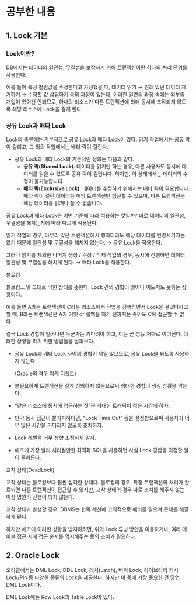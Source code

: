 # 공부한 내용

## 1. Lock 기본

### Lock이란?

DB에서는 데이터의 일관성, 무결성을 보장하기 위해 트랜잭션이란 하나의 처리 단위를 사용한다.

예를 들어 특정 칼럼값을 수정한다고 가정했을 때, 데이터 읽기 → 원래 있던 데이터 제거하기 → 수정할 값 삽입하기 등의 과정이 있는데, 이러한 일련의 과정 속에는 외부의 개입이 있어선 안되므로, 하나의 리소스가 다른 트랜잭션에 의해 동시에 조작되지 않도록 해당 리소스에 Lock을 걸게 된다.

### 공유 Lock과 배타 Lock

Lock의 종류에는 기본적으로 공유 Lock과 배타 Lock이 있다. 읽기 작업에서는 공유 락이 걸리고, 그 외의 작업에서는 배타 락이 걸린다.

- 공유 Lock과 배타 Lock의 기본적인 정의는 다음과 같다.
  - **공유 락(Shared Lock)**: 데이터를 읽기만 하는 경우, 다른 사용자도 동시에 데이터를 읽을 수 있도록 공유 락이 걸립니다. 하지만, 이 상태에서는 데이터의 수정이 불가능합니다.
  - **배타 락(Exclusive Lock)**: 데이터를 수정하기 위해서는 배타 락이 필요합니다. 배타 락이 걸린 데이터는 해당 트랜잭션만 접근할 수 있으며, 다른 트랜잭션은 해당 데이터를 읽거나 쓸 수 없습니다.

공유 Lock과 배타 Lock은 어떤 기준에 따라 적용하는 것일까? 바로 데이터의 일관성, 무결성을 해치는지에 따라 다르게 적용된다.

읽기 작업의 경우, 아무리 많은 트랜잭션에서 행하더라도 해당 데이터를 변경시키지는 않기 때문에 일관성 및 무결성을 해치지 않는다. → 공유 Lock을 적용한다.

그러나 읽기를 제외한 나머지 생성 / 수정 / 삭제 작업의 경우, 동시에 진행하면 데이터 일관성 및 무결성을 해치게 된다. → 배타 Lock을 적용한다.

블로킹

블로킹… 말 그대로 막힌 상태를 뜻한다. Lock 간의 경합이 일어나 이도저도 못하는 상황이다.

예를 들면 A라는 트랜잭션이 C라는 리소스에서 작업을 진행하면서 Lock을 걸었다라고 할 때, B라는 트랜잭션은 A가 커밋 or 롤백을 하기 전까지는 죽어도 C에 접근할 수 없다.

결국 Lock 경합이 일어나면 누군가는 기다려야 하고, 이는 곧 성능 저하로 이어진다. 이러한 상황을 막기 위한 방법들을 살펴보자.

- 공유 Lock과 배타 Lock 사이의 경합이 제일 많으므로, 공유 Lock을 되도록 사용하지 않는다.

  (Oracle의 경우 이게 디폴트)

- 불필요하게 트랜잭션을 길게 정의하지 않음으로써 최대한 경합이 생길 상황을 막는다.
- “같은 리소스에 동시에 접근하는 짓”은 최대한 트래픽이 적은 시간에 하자.
- 만약 동시 접근이 불가피하다면, “Lock Time Out” 등을 설정함으로써 사용자가 너무 많은 시간을 기다리지 않도록 조치하자.
- Lock 레벨을 너무 상향 조정하지 말자.
- 애초에 가장 빨리 처리될만한 최적화 SQL을 사용하면 사실 Lock 경합을 걱정할 일이 줄어든다.

교착 상태(DeadLock)

교착 상태는 블로킹보다 훨씬 심각한 상태다. 블로킹의 경우, 특정 트랜잭션의 처리가 완료되면 다른 트랜잭션이 접근할 수 있지만, 교착 상태의 경우 따로 조치를 해주지 않는 이상 영원히 진행이 되지 않는다.

교착 상태가 발생할 경우, DBMS는 한쪽 세션에 고의적으로 에러를 일으켜 문제를 해결하게 된다.

하지만 애초에 이러한 상황을 방지하려면, 위의 Lock 튜닝 방안을 이용하거나, 여러 테이블 접근 시에 접근 순서를 명시해주는 등의 조치가 필요하다.

## 2. Oracle Lock

오라클에서는 DML Lock, DDL Lock, 래치(Latch), 버퍼 Lock, 라이브러리 캐시 Lock/Pin 등 다양한 종류의 Lock을 제공한다. 하지만 이 중에 가장 중요한 건 당연 DML Lock이다.

DML Lock에는 Row Lock과 Table Lock이 있다.
















